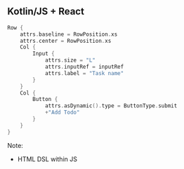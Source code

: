 ## Kotlin/JS + React

```kotlin
Row {
    attrs.baseline = RowPosition.xs
    attrs.center = RowPosition.xs
    Col {
        Input {
            attrs.size = "L"
            attrs.inputRef = inputRef
            attrs.label = "Task name"
        }
    }
    Col {
        Button {
            attrs.asDynamic().type = ButtonType.submit
            +"Add Todo"
        }
    }
}
```

Note:
- HTML DSL within JS